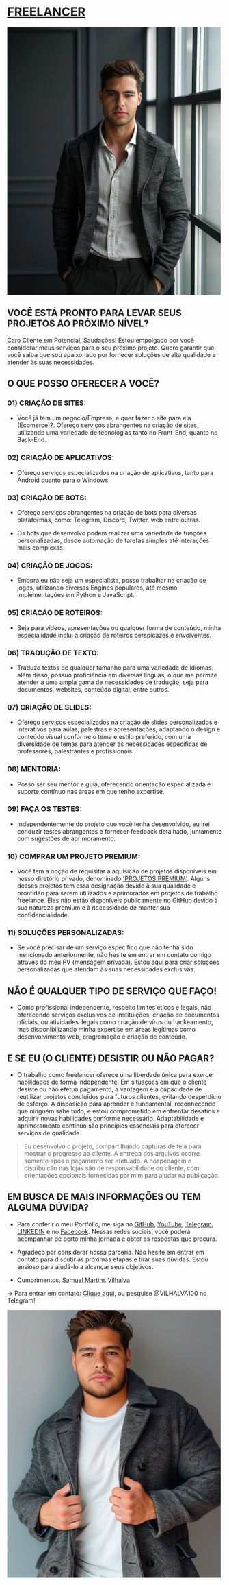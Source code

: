 # [FREELANCER](https://telegra.ph/FREELANCER-10-19-9)
<img src="IMAGENS/VILHALVA_1.jpg" align="center" width="500"> <br>

## VOCÊ ESTÁ PRONTO PARA LEVAR SEUS PROJETOS AO PRÓXIMO NÍVEL?
Caro Cliente em Potencial, Saudações! Estou empolgado por você considerar meus serviços para o seu próximo projeto. Quero garantir que você saiba que sou apaixonado por fornecer soluções de alta qualidade e atender às suas necessidades.

## O QUE POSSO OFERECER A VOCÊ?
### 01) CRIAÇÃO DE SITES:
- Você já tem um negocio/Empresa, e quer fazer o site para ela (Ecomerce)?. Ofereço serviços abrangentes na criação de sites, utilizando uma variedade de tecnologias tanto no Front-End, quanto no Back-End. 

### 02) CRIAÇÃO DE APLICATIVOS:
- Ofereço serviços especializados na criação de aplicativos, tanto para Android quanto para o Windows.

### 03) CRIAÇÃO DE BOTS:
- Ofereço serviços abrangentes na criação de bots para diversas plataformas, como: Telegram, Discord, Twitter, web entre outras. 

- Os bots que desenvolvo podem realizar uma variedade de funções personalizadas, desde automação de tarefas simples até interações mais complexas.

### 04) CRIAÇÃO DE JOGOS: 
- Embora eu não seja um especialista, posso trabalhar na criação de jogos, utilizando diversas Engines populares, até mesmo implementações em Python e JavaScript.

### 05) CRIAÇÃO DE ROTEIROS: 
- Seja para vídeos, apresentações ou qualquer forma de conteúdo, minha especialidade inclui a criação de roteiros perspicazes e envolventes.

### 06) TRADUÇÃO DE TEXTO:
- Traduzo textos de qualquer tamanho para uma variedade de idiomas. além disso, possuo proficiência em diversas línguas, o que me permite atender a uma ampla gama de necessidades de tradução, seja para documentos, websites, conteúdo digital, entre outros.

### 07) CRIAÇÃO DE SLIDES:
- Ofereço serviços especializados na criação de slides personalizados e interativos para aulas, palestras e apresentações, adaptando o design e conteúdo visual conforme o tema e estilo preferido, com uma diversidade de temas para atender às necessidades específicas de professores, palestrantes e profissionais.

### 08) MENTORIA:
- Posso ser seu mentor e guia, oferecendo orientação especializada e suporte contínuo nas áreas em que tenho expertise.

### 09) FAÇA OS TESTES:
- Independentemente do projeto que você tenha desenvolvido, eu irei conduzir testes abrangentes e fornecer feedback detalhado, juntamente com sugestões de aprimoramento.

### 10) COMPRAR UM PROJETO PREMIUM: 
- Você tem a opção de requisitar a aquisição de projetos disponíveis em nosso diretório privado, denominado ['PROJETOS PREMIUM'](https://github.com/VILHALVA?tab=repositories&q=+topic:PREMIUM). Alguns desses projetos tem essa designação devido à sua qualidade e prontidão para serem utilizados e aprimorados em projetos de trabalho freelance. Eles não estão disponíveis publicamente no GitHub devido à sua natureza premium e à necessidade de manter sua confidencialidade.

### 11) SOLUÇÕES PERSONALIZADAS: 
- Se você precisar de um serviço específico que não tenha sido mencionado anteriormente, não hesite em entrar em contato comigo através do meu PV (mensagem privada). Estou aqui para criar soluções personalizadas que atendam às suas necessidades exclusivas.

## NÃO É QUALQUER TIPO DE SERVIÇO QUE FAÇO!
- Como profissional independente, respeito limites éticos e legais, não oferecendo serviços exclusivos de instituições, criação de documentos oficiais, ou atividades ilegais como criação de vírus ou hackeamento, mas disponibilizando minha expertise em áreas legítimas como desenvolvimento web, programação e criação de conteúdo.

## E SE EU (O CLIENTE) DESISTIR OU NÃO PAGAR?
- O trabalho como freelancer oferece uma liberdade única para exercer habilidades de forma independente. Em situações em que o cliente desiste ou não efetua pagamento, a vantagem é a capacidade de reutilizar projetos concluídos para futuros clientes, evitando desperdício de esforço. A disposição para aprender é fundamental, reconhecendo que ninguém sabe tudo, e estou comprometido em enfrentar desafios e adquirir novas habilidades conforme necessário. Adaptabilidade e aprimoramento contínuo são princípios essenciais para oferecer serviços de qualidade.

> Eu desenvolvo o projeto, compartilhando capturas de tela para mostrar o progresso ao cliente. A entrega dos arquivos ocorre somente após o pagamento ser efetuado. A hospedagem e distribuição nas lojas são de responsabilidade do cliente, com orientações opcionais fornecidas por mim para ajudar na publicação.

## EM BUSCA DE MAIS INFORMAÇÕES OU TEM ALGUMA DÚVIDA?
- Para conferir o meu Portfólio, me siga no [GitHub](https://github.com/VILHALVA), [YouTube](https://www.youtube.com/channel/UCmSPU_gp3NA7a8pb5Iwy3lQ), [Telegram](https://t.me/VILHALVA100_CANAL), [LINKEDIN](http://www.linkedin.com/in/vilhalva) e no [Facebook](https://facebook.com/VILHALVA100). Nessas redes sociais, você poderá acompanhar de perto minha jornada e obter as respostas que procura.

- Agradeço por considerar nossa parceria. Não hesite em entrar em contato para discutir as próximas etapas e tirar suas dúvidas. Estou ansioso para ajudá-lo a alcançar seus objetivos.

- Cumprimentos, [Samuel Martins Vilhalva](https://t.me/VILHALVA100)

-> Para entrar em contato: [Clique aqui](https://t.me/VILHALVA100), ou pesquise @VILHALVA100 no Telegram!

<img src="IMAGENS/VILHALVA_2.jpg" align="center" width="500"> <br>


